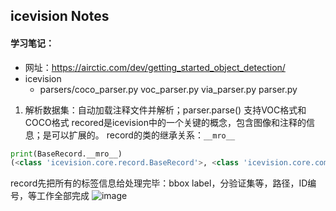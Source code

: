 ## icevision Notes
#### 学习笔记：
- 网址：https://airctic.com/dev/getting_started_object_detection/
- icevision
  - parsers/coco_parser.py voc_parser.py via_parser.py parser.py
1. 解析数据集：自动加载注释文件并解析；parser.parse() 支持VOC格式和COCO格式
  recored是icevision中的一个关键的概念，包含图像和注释的信息；是可以扩展的。
  record的类的继承关系：`__mro__`
  ```python
  print(BaseRecord.__mro__)
(<class 'icevision.core.record.BaseRecord'>, <class 'icevision.core.components.composite.TaskComposite'>, <class 'object'>)
  ```
  record先把所有的标签信息给处理完毕：bbox label，分验证集等，路径，ID编号，等工作全部完成
  ![image](https://github.com/HaronCHou/fastai-notes/assets/22512646/bd347a11-b37f-48c1-b4ef-7227f0b35376)
